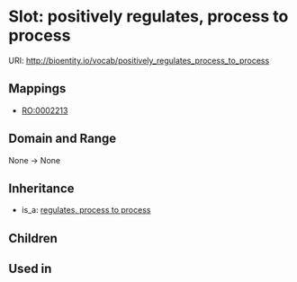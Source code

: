 # Slot: positively regulates, process to process




URI: http://bioentity.io/vocab/positively_regulates_process_to_process
## Mappings

 * [RO:0002213](http://purl.obolibrary.org/obo/RO_0002213)
## Domain and Range

None -> None
## Inheritance

 *  is_a: [regulates, process to process](regulates_process_to_process.md)
## Children

## Used in


